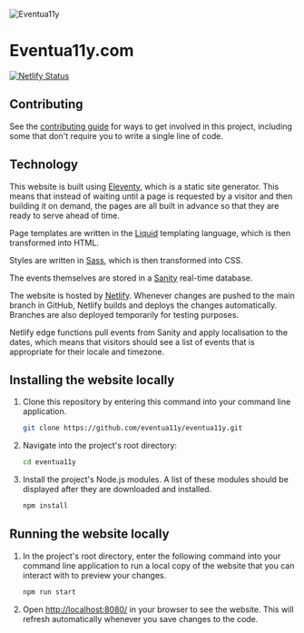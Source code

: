 ![Eventua11y](https://github.com/mattobee/eventua11y/assets/3172945/a1cc64a6-c3f8-465a-b88f-e5f8524c3edd)

# Eventua11y.com

[![Netlify Status](https://api.netlify.com/api/v1/badges/147b62a2-2d05-4693-a42f-9f675c3c478d/deploy-status)](https://app.netlify.com/sites/eventua11y/deploys)

## Contributing

See the [contributing guide](CONTRIBUTING.md) for ways to get involved in this project, including some that don't require you to write a single line of code.

## Technology

This website is built using [Eleventy](https://www.11ty.dev/), which is a static site generator. This means that instead of waiting until a page is requested by a visitor and then building it on demand, the pages are all built in advance so that they are ready to serve ahead of time.

Page templates are written in the [Liquid](https://github.com/Shopify/liquid) templating language, which is then transformed into HTML.

Styles are written in [Sass](https://sass-lang.com/), which is then transformed into CSS.

The events themselves are stored in a [Sanity](https://sanity.io/) real-time database.

The website is hosted by [Netlify](https://www.netlify.com/). Whenever changes are pushed to the main branch in GitHub, Netlify builds and deploys the changes automatically. Branches are also deployed temporarily for testing purposes.

Netlify edge functions pull events from Sanity and apply localisation to the dates, which means that visitors should see a list of events that is appropriate for their locale and timezone.

## Installing the website locally

1. Clone this repository by entering this command into your command line application.

    ```sh
    git clone https://github.com/eventua11y/eventua11y.git
    ```

1. Navigate into the project's root directory:

    ```sh
    cd eventua11y
    ```

1. Install the project's Node.js modules. A list of these modules should be displayed after they are downloaded and installed.

    ```sh
    npm install
    ```

## Running the website locally

1. In the project's root directory, enter the following command into your command line application to run a local copy of the website that you can interact with to preview your changes.

    ```sh
    npm run start
    ```

1. Open [http://localhost:8080/](http://localhost:8080) in your browser to see the website. This will refresh automatically whenever you save changes to the code.

